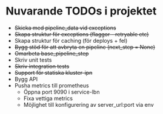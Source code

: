 # Nuvarande TODOs i projektet

* ~~Skicka med pipeline_data vid exceptions~~
* ~~Skapa struktur för exceptions (flaggor - retryable etc)~~
* Skapa struktur för caching (för deploys + fel)
* ~~Bygg stöd för att avbryta en pipeline (next_step = None)~~
* ~~Omarbeta base_pipeline_step~~
* Skriv unit tests
* ~~Skriv integration tests~~
* ~~Support för statiska kluster-ipn~~
* Bygg API
* Pusha metrics till prometheus
    * Öppna port 9090 i service-lbn
    * Fixa vettiga metrics
    * Möjlighet till konfigurering av server_url:port via env